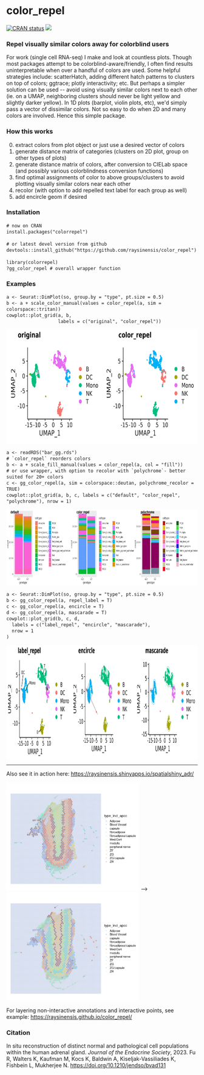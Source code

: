 # color_repel

<!-- badges: start -->
  [![CRAN status](https://www.r-pkg.org/badges/version/colorrepel)](https://CRAN.R-project.org/package=colorrepel)
  [![](https://cranlogs.r-pkg.org/badges/grand-total/colorrepel)](https://CRAN.R-project.org/package=colorrepel)
<!-- badges: end -->

### Repel visually similar colors away for colorblind users
  
For work (single cell RNA-seq) I make and look at countless plots. Though most packages attempt to be colorblind-aware/friendly, I often find results uninterpretable when over a handful of colors are used. Some helpful strategies include: scatterHatch, adding different hatch patterns to clusters on top of colors; ggtrace; plotly interactivity; etc. But perhaps a simpler solution can be used -- avoid using visually similar colors next to each other (ie. on a UMAP, neighboring clusters should never be light yellow and slightly darker yellow). In 1D plots (barplot, violin plots, etc), we'd simply pass a vector of dissimilar colors. Not so easy to do when 2D and many colors are involved. Hence this simple package.

### How this works

0. extract colors from plot object or just use a desired vector of colors
1. generate distance matrix of categories (clusters on 2D plot, group on other types of plots)
2. generate distance matrix of colors, after conversion to CIELab space (and possibly various colorblindness conversion functions)
3. find optimal assignments of color to above groups/clusters to avoid plotting visually similar colors near each other
4. recolor (with option to add repelled text label for each group as well)
5. add encircle geom if desired

### Installation

```
# now on CRAN
install.packages("colorrepel")

# or latest devel version from github
devtools::install_github("https://github.com/raysinensis/color_repel")

library(colorrepel)
?gg_color_repel # overall wrapper function
```

### Examples

```
a <- Seurat::DimPlot(so, group.by = "type", pt.size = 0.5)
b <- a + scale_color_manual(values = color_repel(a, sim = colorspace::tritan))
cowplot::plot_grid(a, b, 
                   labels = c("original", "color_repel"))
```

<img align="center" width="700" height="300" src="inst/scRNAseqUMAP_example.png">

```
a <- readRDS("bar_gg.rds")
# `color_repel` reorders colors
b <- a + scale_fill_manual(values = color_repel(a, col = "fill"))
# or use wrapper, with option to recolor with `polychrome`- better suited for 20+ colors
c <- gg_color_repel(a, sim = colorspace::deutan, polychrome_recolor = TRUE)
cowplot::plot_grid(a, b, c, labels = c("default", "color_repel", "polychrome"), nrow = 1)
```

<img align="center" width="900" height="200" src="inst/stackbar_example.png">

```
a <- Seurat::DimPlot(so, group.by = "type", pt.size = 0.5)
b <- gg_color_repel(a, repel_label = T)
c <- gg_color_repel(a, encircle = T)
d <- gg_color_repel(a, mascarade = T)
cowplot::plot_grid(b, c, d, 
  labels = c("label_repel", "encircle", "mascarade"),
  nrow = 1
)
```

<img align="center" width="1000" height="300" src="inst/scRNAseqUMAP_extra.png">

---------------

Also see it in action here: https://raysinensis.shinyapps.io/spatialshiny_adr/

<img width="350" height="285" src="inst/adr1.png">  -->  <img width="350" height="285" src="inst/adr2.png">

For layering non-interactive annotations and interactive points, see example: https://raysinensis.github.io/color_repel/

### Citation

In situ reconstruction of distinct normal and pathological cell populations within the human adrenal gland.	*Journal of the Endocrine Society*, 2023. Fu R, Walters K, Kaufman M, Kocs K, Baldwin A, Kiseljak-Vassiliades K, Fishbein L, Mukherjee N. https://doi.org/10.1210/jendso/bvad131
